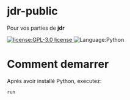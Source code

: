 # jdr-public
Pour vos parties de **jdr**

<p>
  <a href="./LICENSE">
      <img
        alt="license:GPL-3.0 license"
        src="https://img.shields.io/badge/License-GPL-blue"
      />
  </a>
  <img
      alt="Language:Python"
      src="https://img.shields.io/badge/Language-Python-purple"
  />
</p>

# Comment demarrer 

Aprés avoir installé Python, executez:

```cmd
run 
```

